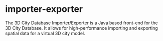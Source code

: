 importer-exporter
=================

The 3D City Database Importer/Exporter is a Java based front-end for the 3D City Database. It allows for high-performance importing and exporting spatial data for a virtual 3D city model.
